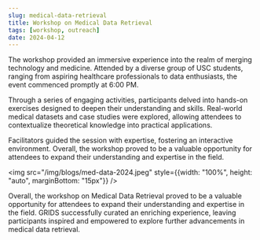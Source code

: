 ```yaml
---
slug: medical-data-retrieval
title: Workshop on Medical Data Retrieval
tags: [workshop, outreach]
date: 2024-04-12
---
```


The workshop provided an immersive experience into the realm of merging technology and medicine. Attended by a diverse group of USC students, ranging from aspiring healthcare professionals to data enthusiasts, the event commenced promptly at 6:00 PM.

Through a series of engaging activities, participants delved into hands-on exercises designed to deepen their understanding and skills. Real-world medical datasets and case studies were explored, allowing attendees to contextualize theoretical knowledge into practical applications.

<!-- truncate -->

Facilitators guided the session with expertise, fostering an interactive environment. Overall, the workshop proved to be a valuable opportunity for attendees to expand their understanding and expertise in the field.

<img src="/img/blogs/med-data-2024.jpeg" style={{width: "100%", height: "auto", marginBottom: "15px"}} />

Overall, the workshop on Medical Data Retrieval proved to be a valuable opportunity for attendees to expand their understanding and expertise in the field. GRIDS successfully curated an enriching experience, leaving participants inspired and empowered to explore further advancements in medical data retrieval.
